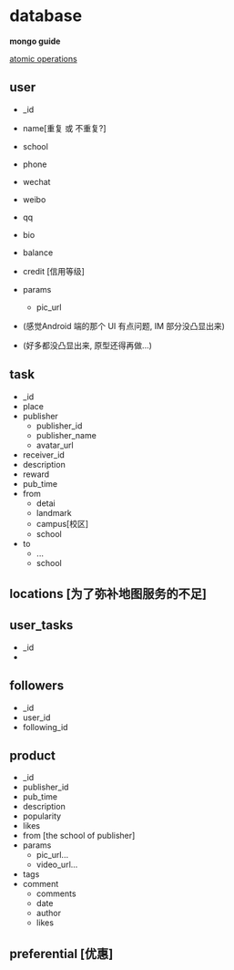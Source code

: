 # database

**mongo guide**

[atomic operations](http://docs.mongoing.com/manual-zh/tutorial/model-data-for-atomic-operations.html)




## user
- _id
- name[重复 或 不重复?]
- school
- phone
- wechat
- weibo
- qq
- bio
- balance
- credit [信用等级]
- params
    - pic_url

- (感觉Android 端的那个 UI 有点问题, IM 部分没凸显出来)
- (好多都没凸显出来, 原型还得再做...)

## task

- _id
- place
- publisher
    - publisher_id
    - publisher_name
    - avatar_url
- receiver_id
- description
- reward
- pub_time
- from
    - detai
    - landmark
    - campus[校区]
    - school
- to
    - ...
    - school

## locations [为了弥补地图服务的不足]


## user_tasks 

- _id
- 


## followers

- _id
- user_id
- following_id

## product

- _id
- publisher_id
- pub_time
- description
- popularity
- likes
- from [the school of publisher]
- params
    - pic_url...
    - video_url...
- tags
- comment
    - comments
    - date
    - author
    - likes


## preferential [优惠]